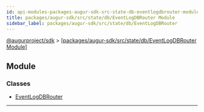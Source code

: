 ```yaml
---
id: api-modules-packages-augur-sdk-src-state-db-eventlogdbrouter-module
title: packages/augur-sdk/src/state/db/EventLogDBRouter Module
sidebar_label: packages/augur-sdk/src/state/db/EventLogDBRouter
---
```


[@augurproject/sdk](api-readme.md) > [[packages/augur-sdk/src/state/db/EventLogDBRouter Module]](api-modules-packages-augur-sdk-src-state-db-eventlogdbrouter-module.md)

## Module

### Classes

* [EventLogDBRouter](api-classes-packages-augur-sdk-src-state-db-eventlogdbrouter-eventlogdbrouter.md)

---

